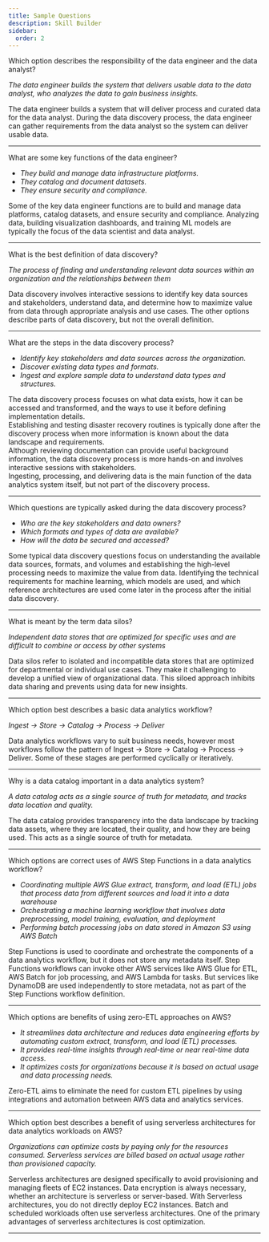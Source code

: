 ```yaml
---
title: Sample Questions
description: Skill Builder
sidebar:
  order: 2
---
```


Which option describes the responsibility of the data engineer and the data analyst?

*The data engineer builds the system that delivers usable data to the data analyst, who analyzes the data to gain business insights.*

The data engineer builds a system that will deliver process and curated data for the data analyst. During the data discovery process, the data engineer can gather requirements from the data analyst so the system can deliver usable data.

---

What are some key functions of the data engineer?

- *They build and manage data infrastructure platforms.*
- *They catalog and document datasets.*
- *They ensure security and compliance.*

Some of the key data engineer functions are to build and manage data platforms, catalog datasets, and ensure security and compliance. Analyzing data, building visualization dashboards, and training ML models are typically the focus of the data scientist and data analyst.

---

What is the best definition of data discovery?

*The process of finding and understanding relevant data sources within an organization and the relationships between them*

Data discovery involves interactive sessions to identify key data sources and stakeholders, understand data, and determine how to maximize value from data through appropriate analysis and use cases. The other options describe parts of data discovery, but not the overall definition.

---

What are the steps in the data discovery process?

- *Identify key stakeholders and data sources across the organization.*
- *Discover existing data types and formats.*
- *Ingest and explore sample data to understand data types and structures.*

The data discovery process focuses on what data exists, how it can be accessed and transformed, and the ways to use it before defining implementation details.  
Establishing and testing disaster recovery routines is typically done after the discovery process when more information is known about the data landscape and requirements.   
Although reviewing documentation can provide useful background information, the data discovery process is more hands-on and involves interactive sessions with stakeholders.  
Ingesting, processing, and delivering data is the main function of the data analytics system itself, but not part of the discovery process.

---

Which questions are typically asked during the data discovery process?

- *Who are the key stakeholders and data owners?*
- *Which formats and types of data are available?*
- *How will the data be secured and accessed?*

Some typical data discovery questions focus on understanding the available data sources, formats, and volumes and establishing the high-level processing needs to maximize the value from data. Identifying the technical requirements for machine learning, which models are used, and which reference architectures are used come later in the process after the initial data discovery.

---

What is meant by the term data silos? 

*Independent data stores that are optimized for specific uses and are difficult to combine or access by other systems*

Data silos refer to isolated and incompatible data stores that are optimized for departmental or individual use cases. They make it challenging to develop a unified view of organizational data. This siloed approach inhibits data sharing and prevents using data for new insights.

---

Which option best describes a basic data analytics workflow?

*Ingest → Store → Catalog → Process → Deliver*

Data analytics workflows vary to suit business needs, however most workflows follow the pattern of Ingest → Store → Catalog → Process → Deliver. Some of these stages are performed cyclically or iteratively.

---

Why is a data catalog important in a data analytics system? 

*A data catalog acts as a single source of truth for metadata, and tracks data location and quality.*

The data catalog provides transparency into the data landscape by tracking data assets, where they are located, their quality, and how they are being used. This acts as a single source of truth for metadata.

---

Which options are correct uses of AWS Step Functions in a data analytics workflow?

- *Coordinating multiple AWS Glue extract, transform, and load (ETL) jobs that process data from different sources and load it into a data warehouse*
- *Orchestrating a machine learning workflow that involves data preprocessing, model training, evaluation, and deployment*
- *Performing batch processing jobs on data stored in Amazon S3 using AWS Batch*

Step Functions is used to coordinate and orchestrate the components of a data analytics workflow, but it does not store any metadata itself. Step Functions workflows can invoke other AWS services like AWS Glue for ETL, AWS Batch for job processing, and AWS Lambda for tasks. But services like DynamoDB are used independently to store metadata, not as part of the Step Functions workflow definition.

---

Which options are benefits of using zero-ETL approaches on AWS?

- *It streamlines data architecture and reduces data engineering efforts by automating custom extract, transform, and load (ETL) processes.*
- *It provides real-time insights through real-time or near real-time data access.*
- *It optimizes costs for organizations because it is based on actual usage and data processing needs.*

Zero-ETL aims to eliminate the need for custom ETL pipelines by using integrations and automation between AWS data and analytics services.

---

Which option best describes a benefit of using serverless architectures for data analytics workloads on AWS?

*Organizations can optimize costs by paying only for the resources consumed. Serverless services are billed based on actual usage rather than provisioned capacity.*

Serverless architectures are designed specifically to avoid provisioning and managing fleets of EC2 instances. Data encryption is always necessary, whether an architecture is serverless or server-based. With Serverless architectures, you do not directly deploy EC2 instances. Batch and scheduled workloads often use serverless architectures. One of the primary advantages of serverless architectures is cost optimization.

---

